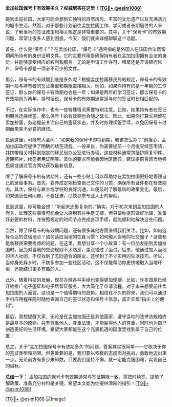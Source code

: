 **孟加拉国保号卡有效期多久？权威解答在这里！[[TG💪+ @esim1088](https://t.me/s/esim1088)]**

提到孟加拉国，大家可能会想到它独特的自然风光、丰富的文化遗产以及充满活力的城市生活。然而，对于那些计划前往孟加拉国工作、学习或者长期居住的人来说，了解当地的签证政策和相关规定是非常重要的。其中，关于“保号卡”的有效期问题，常常让很多人感到困惑。今天，我们就来详细聊聊这个话题。

首先，什么是“保号卡”？在孟加拉国，“保号卡”通常指的是外国人在该国合法居留期间所持有的身份证明文件。它的主要作用是确保持有者在孟加拉国拥有合法的身份，并能够享受相应的权利和服务。无论是申请工作许可、租房还是开设银行账户，保号卡都是一项必不可少的文件。

那么，保号卡的有效期到底是多久呢？根据孟加拉国移民局的规定，保号卡的有效期一般与持有者的签证类型和期限直接相关。例如，如果你持有的是一年期的工作签证，那么你的保号卡有效期也会是一年；如果是两年的学习签证，那么保号卡的有效期则为两年。换句话说，保号卡的有效期通常是与你的签证时长相匹配的。

不过，在实际操作中，也有一些特殊情况需要特别注意。比如，如果持有者在签证到期后选择续签，那么保号卡的有效期也会随之延长。因此，如果你打算长期留在孟加拉国，务必提前关注自己的签证状态，并及时办理续签手续，以免因保号卡过期而带来不必要的麻烦。

说到这里，可能有人会问：“如果我的保号卡即将到期，我该怎么办？”别担心，孟加拉国政府提供了明确的续签流程。一般来说，你需要提前一个月提交续签申请，并携带相关材料到指定的移民局办公室进行办理。这些材料通常包括护照复印件、近期照片、续签费用证明等。具体的要求可能会因地区而异，建议提前咨询当地移民局或通过官方网站获取最新信息。

除了了解保号卡的有效期外，还有一些小贴士可以帮助你在孟加拉国更好地管理自己的居留事务。首先，要养成定期检查自己文件的习惯，确保所有证件都在有效期内。其次，保持与雇主或学校的良好沟通，以便及时了解最新的政策变化。最后，如果遇到任何问题，不要犹豫，尽快寻求专业人士的帮助。

说到这里，你可能会想：“听起来还挺复杂的。”确实，对于初次来到孟加拉国的人而言，处理这些事情可能会让人感到有些手足无措。但只要你提前做好功课，准备好必要的材料，并按照规定的时间节点完成各项手续，就能顺利地解决这些问题。

当然，除了保号卡的有效期问题，还有很多其他方面值得我们关注。比如，如何选择合适的住宿地点？如何适应当地的饮食习惯？如何融入当地的社交圈子？这些都是新移民需要考虑的问题。在这里，我想分享一个小故事：有一位朋友刚到孟加拉国时，因为对当地的交通规则不太熟悉，差点错过了面试。后来，他通过加入当地的华人社团，不仅找到了志同道合的朋友，还学到了不少实用的生活技巧。所以，当你身处异乡时，不妨多参加一些社区活动，这不仅能帮助你更快地融入当地环境，还能结识更多有趣的人。

此外，随着科技的发展，现在办理各种手续也变得更加便捷。比如，许多国家已经开始推广电子签证和电子居留证服务，大大简化了申请流程。对于未来想要前往孟加拉国的人而言，这也是一个值得期待的趋势。相信在不久的将来，我们可以通过手机应用程序随时随地查询自己的签证状态和保号卡信息，真正实现“指尖上的便利”。

最后，我想提醒大家，无论是在孟加拉国还是其他国家，遵守当地的法律法规始终是最基本的原则。只有尊重他人、尊重法律，才能赢得他人的尊重，同时也为自己创造更好的生活环境。希望大家都能在这个充满机遇的国度里找到属于自己的位置！

总之，关于“孟加拉国保号卡有效期多久”的问题，答案其实很简单——它取决于你的签证类型和期限。但更重要的是，我们要以积极的态度面对挑战，勇敢地迈出第一步。无论前方有多少未知数，只要我们坚持不懈，就一定能克服困难，实现自己的目标。

**总结一下：** 孟加拉国的保号卡有效期通常与签证期限一致，需按时续签。提前了解政策、准备充分材料是关键。希望本文能为你提供清晰的指引！[[TG💪+ @esim1088](https://t.me/s/esim1088)]

[[TG💪+ @esim1088](https://t.me/s/esim1088) ![Image](https://i.postimg.cc/4NQfJmqS/Snipaste-2025-05-13-00-14-12.png)]